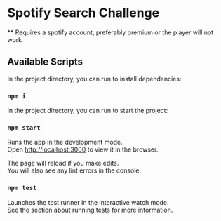 # Spotify Search Challenge

\*\* Requires a spotify account, preferably premium or the player will not work

## Available Scripts

In the project directory, you can run to install dependencies:

### `npm i`

In the project directory, you can run to start the project:

### `npm start`

Runs the app in the development mode.\
Open [http://localhost:3000](http://localhost:3000) to view it in the browser.

The page will reload if you make edits.\
You will also see any lint errors in the console.

### `npm test`

Launches the test runner in the interactive watch mode.\
See the section about [running tests](https://facebook.github.io/create-react-app/docs/running-tests) for more information.
